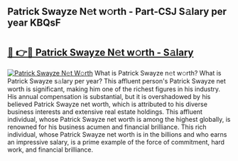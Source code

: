 ## Patrick Swayze N𝚎t w𝚘rth - Part-CSJ S𝚊lary per year KBQsF

# <h2><a href="http://gc4579.nevu.top/?p=Patrick+Swayze">🔗 👉🔴 Patrick Swayze N𝚎t w𝚘rth - S𝚊lary</a></h2>

[![Patrick Swayze N𝚎t W𝚘rth](https://i.imgur.com/Oavwk0R.jpeg)](http://gc4579.nevu.top/?p=Patrick+Swayze)
What is Patrick Swayze n𝚎t w𝚘rth? What is Patrick Swayze s𝚊lary per year?
This affluent person's Patrick Swayze net worth is significant, making him one of the richest figures in his industry. His annual compensation is substantial, but it is overshadowed by his believed Patrick Swayze net worth, which is attributed to his diverse business interests and extensive real estate holdings. This affluent individual, whose Patrick Swayze net worth is among the highest globally, is renowned for his business acumen and financial brilliance. This rich individual, whose Patrick Swayze net worth is in the billions and who earns an impressive salary, is a prime example of the force of commitment, hard work, and financial brilliance.
